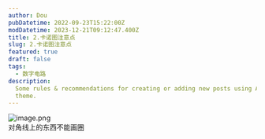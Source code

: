 ```yaml
---
author: Dou
pubDatetime: 2022-09-23T15:22:00Z
modDatetime: 2023-12-21T09:12:47.400Z
title: 2.卡诺图注意点
slug: 2.卡诺图注意点
featured: true
draft: false
tags:
  - 数字电路
description:
  Some rules & recommendations for creating or adding new posts using AstroPaper
  theme.
---
```


![image.png](https://cdn.nlark.com/yuque/0/2024/png/38733028/1718499574766-4ba85a54-8bf8-4d7e-a0db-42808860c3a9.png#averageHue=%23383a38&clientId=u56db4e24-75db-4&from=paste&height=354&id=u8f8d243c&originHeight=443&originWidth=477&originalType=binary&ratio=1.25&rotation=0&showTitle=false&size=313711&status=done&style=none&taskId=u49268366-0ffe-40f1-bab7-bdc388814fb&title=&width=381.6)<br />对角线上的东西不能画圈

